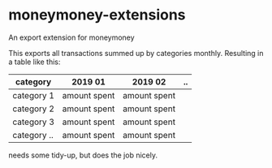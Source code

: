 # moneymoney-extensions

An export extension for moneymoney

This exports all transactions summed up by categories monthly. Resulting in a table like this:


| category |  2019 01  |     2019 02    |     .. |
| --- | --- | --- | --- |
| category 1  | amount spent |   amount spent |
|category 2  | amount spent  |  amount spent |
|category 3  | amount spent  |  amount spent |
|category .. | amount spent |   amount spent |



needs some tidy-up, but does the job nicely.
